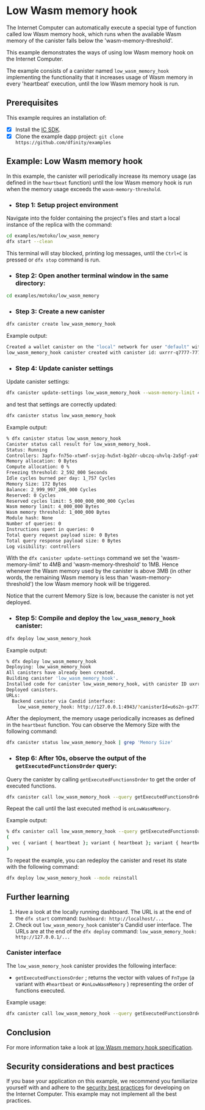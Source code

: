 # Low Wasm memory hook

The Internet Computer can automatically execute a special type of function called low Wasm memory hook, which runs when the available Wasm memory of the canister falls below the 'wasm-memory-threshold'.

This example demonstrates the ways of using low Wasm memory hook on the Internet Computer.

The example consists of a canister named `low_wasm_memory_hook` implementing the functionality that it increases usage of Wasm memory in every 'heartbeat' execution, until the low Wasm memory hook is run.

## Prerequisites
This example requires an installation of:

- [x] Install the [IC SDK](https://internetcomputer.org/docs/current/developer-docs/getting-started/install).
- [x] Clone the example dapp project: `git clone https://github.com/dfinity/examples`

## Example: Low Wasm memory hook

In this example, the canister will periodically increase its memory usage (as defined in the `heartbeat` function) until the low Wasm memory hook is run
when the memory usage exceeds the `wasm-memory-threshold`.

- ### Step 1: Setup project environment

Navigate into the folder containing the project's files and start a local instance of the replica with the command:

```sh
cd examples/motoko/low_wasm_memory
dfx start --clean
```

This terminal will stay blocked, printing log messages, until the `Ctrl+C` is pressed or `dfx stop` command is run.

- ### Step 2: Open another terminal window in the same directory:

```sh
cd examples/motoko/low_wasm_memory
```

- ### Step 3: Create a new canister

```sh
dfx canister create low_wasm_memory_hook
```

Example output:

```sh
Created a wallet canister on the "local" network for user "default" with ID "uqqxf-5h777-77774-qaaaa-cai"
low_wasm_memory_hook canister created with canister id: uxrrr-q7777-77774-qaaaq-cai
```

- ### Step 4: Update canister settings

Update canister settings:

```sh
dfx canister update-settings low_wasm_memory_hook --wasm-memory-limit 4000000 --wasm-memory-threshold 1000000
```

and test that settings are correctly updated:

```sh
dfx canister status low_wasm_memory_hook
```

Example output:

```sh
% dfx canister status low_wasm_memory_hook
Canister status call result for low_wasm_memory_hook.
Status: Running
Controllers: 3apfx-fn75o-xtwmf-svjzg-hu5xt-bg2dr-ubczq-uhvlq-2a5gf-ya4fn-dqe uqqxf-5h777-77774-qaaaa-cai
Memory allocation: 0 Bytes
Compute allocation: 0 %
Freezing threshold: 2_592_000 Seconds
Idle cycles burned per day: 1_757 Cycles
Memory Size: 172 Bytes
Balance: 2_999_997_206_000 Cycles
Reserved: 0 Cycles
Reserved cycles limit: 5_000_000_000_000 Cycles
Wasm memory limit: 4_000_000 Bytes
Wasm memory threshold: 1_000_000 Bytes
Module hash: None
Number of queries: 0
Instructions spent in queries: 0
Total query request payload size: 0 Bytes
Total query response payload size: 0 Bytes
Log visibility: controllers
```

With the `dfx canister update-settings` command we set the 'wasm-memory-limit' to 4MB and 'wasm-memory-threshold' to 1MB.
Hence whenever the Wasm memory used by the canister is above 3MB (in other words, the remaining Wasm memory is less than 'wasm-memory-threshold') the low Wasm memory hook will be triggered.

Notice that the current Memory Size is low, because the canister is not yet deployed.

- ### Step 5: Compile and deploy the `low_wasm_memory_hook` canister:

```sh
dfx deploy low_wasm_memory_hook
```

Example output:

```sh
% dfx deploy low_wasm_memory_hook
Deploying: low_wasm_memory_hook
All canisters have already been created.
Building canister 'low_wasm_memory_hook'.
Installed code for canister low_wasm_memory_hook, with canister ID uxrrr-q7777-77774-qaaaq-cai
Deployed canisters.
URLs:
  Backend canister via Candid interface:
    low_wasm_memory_hook: http://127.0.0.1:4943/?canisterId=u6s2n-gx777-77774-qaaba-cai&id=uxrrr-q7777-77774-qaaaq-cai
```

After the deployment, the memory usage periodically increases as defined in the `heartbeat` function.
You can observe the Memory Size with the following command:

```sh
dfx canister status low_wasm_memory_hook | grep 'Memory Size'
```

- ### Step 6: After 10s, observe the output of the `getExecutedFunctionsOrder` query:

Query the canister by calling `getExecutedFunctionsOrder` to get the order of executed functions.

```sh
dfx canister call low_wasm_memory_hook --query getExecutedFunctionsOrder
```

Repeat the call until the last executed method is `onLowWasmMemory`.

Example output:

```sh
% dfx canister call low_wasm_memory_hook --query getExecutedFunctionsOrder
(
  vec { variant { heartbeat }; variant { heartbeat }; variant { heartbeat }; variant { heartbeat }; variant { heartbeat }; variant { heartbeat }; variant { heartbeat }; variant { heartbeat }; variant { heartbeat }; variant { heartbeat }; variant { heartbeat }; variant { heartbeat }; variant { heartbeat }; variant { heartbeat }; variant { heartbeat }; variant { heartbeat }; variant { heartbeat }; variant { heartbeat }; variant { heartbeat }; variant { heartbeat }; variant { heartbeat }; variant { onLowWasmMemory };},
)
```

To repeat the example, you can redeploy the canister and reset its state with the following command:

```sh
dfx deploy low_wasm_memory_hook --mode reinstall
```

## Further learning
1. Have a look at the locally running dashboard. The URL is at the end of the `dfx start` command: `Dashboard: http://localhost/...`
2. Check out `low_wasm_memory_hook` canister's Candid user interface. The URLs are at the end of the `dfx deploy` command: `low_wasm_memory_hook: http://127.0.0.1/...`

### Canister interface

The `low_wasm_memory_hook` canister provides the following interface:
* `getExecutedFunctionsOrder` ; returns the vector with values of `FnType` (a variant with `#heartbeat` or `#onLowWasmMemory` ) representing the order of functions executed.

Example usage:
```sh
dfx canister call low_wasm_memory_hook --query getExecutedFunctionsOrder
```

## Conclusion
For more information take a look at [low Wasm memory hook specification](https://internetcomputer.org/docs/references/ic-interface-spec#on-low-wasm-memory).

## Security considerations and best practices
If you base your application on this example, we recommend you familiarize yourself with and adhere to the [security best practices](https://internetcomputer.org/docs/current/references/security/) for developing on the Internet Computer. This example may not implement all the best practices.